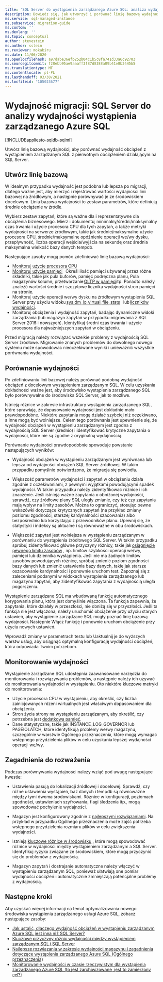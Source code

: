 ```yaml
---
title: 'SQL Server do wystąpienia zarządzanego Azure SQL: analiza wydajności'
description: Dowiedz się, jak utworzyć i porównać linię bazową wydajności podczas migrowania baz danych SQL Server do wystąpienia zarządzanego Azure SQL.
ms.service: sql-managed-instance
ms.subservice: migration-guide
ms.custom: ''
ms.devlang: ''
ms.topic: conceptual
author: stevestein
ms.author: sstein
ms.reviewer: mokabiru
ms.date: 11/06/2020
ms.openlocfilehash: a97dabe36efb252b04c1b5c8fa741d33a6c92703
ms.sourcegitcommit: f28ebb95ae9aaaff3f87d8388a09b41e0b3445b5
ms.translationtype: MT
ms.contentlocale: pl-PL
ms.lasthandoff: 03/30/2021
ms.locfileid: "105023677"
---
```

# <a name="migration-performance-sql-server-to--azure-sql-managed-instance-performance-analysis"></a>Wydajność migracji: SQL Server do analizy wydajności wystąpienia zarządzanego Azure SQL
[!INCLUDE[appliesto-sqldb-sqlmi](../../includes/appliesto-sqlmi.md)]

Utwórz linię bazową wydajności, aby porównać wydajność obciążeń z wystąpieniem zarządzanym SQL z pierwotnym obciążeniem działającym na SQL Server. 

## <a name="create-a-baseline"></a>Utwórz linię bazową

W idealnym przypadku wydajność jest podobna lub lepsza po migracji, dlatego ważne jest, aby mierzyć i rejestrować wartości wydajności linii bazowej na źródłowym, a następnie porównywać je ze środowiskiem docelowym. Linia bazowa wydajności to zestaw parametrów, które definiują średnie obciążenie w źródle. 

Wybierz zestaw zapytań, które są ważne dla i reprezentatywne dla obciążenia biznesowego. Mierz i dokumentuj minimalny/średni/maksymalny czas trwania i użycie procesora CPU dla tych zapytań, a także metryki wydajności na serwerze źródłowym, takie jak średnie/maksymalne użycie procesora CPU, średnie/maksymalne opóźnienie operacji we/wy dysku, przepływność, liczba operacji wejścia/wyjścia na sekundę oraz średnia maksymalna wielkość bazy danych tempdb. 

Następujące zasoby mogą pomóc zdefiniować linię bazową wydajności: 

   - [Monitoruj użycie procesora CPU ](https://techcommunity.microsoft.com/t5/azure-sql-database/monitor-cpu-usage-on-sql-server-and-azure-sql/ba-p/680777#M131)
   - [Monitoruj użycie pamięci](/sql/relational-databases/performance-monitor/monitor-memory-usage)   Określ ilość pamięci używanej przez różne składniki, takie jak pula buforów, pamięć podręczna planu, Pula magazynów kolumn, przetwarzanie [OLTP w pamięci](/sql/relational-databases/in-memory-oltp/monitor-and-troubleshoot-memory-usage)itp. Ponadto należy znaleźć wartości średnie i szczytowe licznika wydajności stron pamięci na stronie. 
   - Monitoruj użycie operacji we/wy dysku na źródłowym wystąpieniu SQL Server przy użyciu widoku [sys.dm_io_virtual_file_stats](/sql/relational-databases/system-dynamic-management-views/sys-dm-io-virtual-file-stats-transact-sql)   lub [liczników wydajności](/sql/relational-databases/performance-monitor/monitor-disk-usage). 
   - Monitoruj obciążenia i wydajność zapytań, badając dynamiczne widoki zarządzania (lub magazyn zapytań w przypadku migrowania z SQL Server 2016 i nowszych). Identyfikuj średni czas trwania i użycie procesora dla najważniejszych zapytań w obciążeniu. 

Przed migracją należy rozwiązać wszelkie problemy z wydajnością SQL Server źródłowe. Migrowanie znanych problemów do dowolnego nowego systemu może spowodować nieoczekiwane wyniki i unieważnić wszystkie porównania wydajności. 


## <a name="compare-performance"></a>Porównanie wydajności 

Po zdefiniowaniu linii bazowej należy porównać podobną wydajność obciążeń z docelowym wystąpieniem zarządzanym SQL. W celu uzyskania dokładności ważne jest, aby środowisko wystąpienia zarządzanego SQL było porównywalne do środowiska SQL Server, jak to możliwe. 

Istnieją różnice w zakresie infrastruktury wystąpienia zarządzanego SQL, które sprawiają, że dopasowanie wydajności jest dokładnie mało prawdopodobne. Niektóre zapytania mogą działać szybciej niż oczekiwano, a inne mogą być wolniejsze. Celem tego porównania jest upewnienie się, że wydajność obciążeń w wystąpieniu zarządzanym jest zgodna z wydajnością SQL Server (średnio) i identyfikować krytyczne zapytania o wydajności, które nie są zgodne z oryginalną wydajnością. 

Porównanie wydajności prawdopodobnie spowoduje powstanie następujących wyników: 

- Wydajność obciążeń w wystąpieniu zarządzanym jest wyrównana lub lepsza od wydajności obciążeń SQL Server źródłowej. W takim przypadku pomyślnie potwierdzono, że migracja się powiodła. 

- Większość parametrów wydajności i zapytań w obciążeniu działa zgodnie z oczekiwaniami, z pewnymi wyjątkami powodującymi spadek wydajności. W takim przypadku należy zidentyfikować różnice i ich znaczenie. Jeśli istnieją ważne zapytania o obniżonej wydajności, sprawdź, czy źródłowe plany SQL uległy zmianie, czy też czy zapytania mają wpływ na limity zasobów. Można to ograniczyć, stosując pewne wskazówki dotyczące krytycznych zapytań (na przykład zmiany poziomu zgodności, starszej kardynalności szacowania) albo bezpośrednio lub korzystając z przewodników planu. Upewnij się, że statystyki i indeksy są aktualne i są równoważne w obu środowiskach. 

- Większość zapytań jest wolniejsza w wystąpieniu zarządzanym w porównaniu do wystąpienia źródłowego SQL Server. W takim przypadku spróbuj zidentyfikować główne przyczyny różnicy, takie jak [osiągnięcie pewnego limitu zasobów](../../managed-instance/resource-limits.md#service-tier-characteristics) , np. limitów szybkości operacji we/wy, pamięci lub dziennika wystąpienia. Jeśli nie ma żadnych limitów zasobów powodujących różnicę, spróbuj zmienić poziom zgodności bazy danych lub zmienić ustawienia bazy danych, takie jak starsze oszacowanie kardynalności i ponownie uruchom test. Zapoznaj się z zaleceniami podanymi w widokach wystąpienia zarządzanego lub magazynu zapytań, aby zidentyfikować zapytania z wydajnością uległa pogorszeniu. 

Wystąpienie zarządzane SQL ma wbudowaną funkcję automatycznego korygowania planu, która jest domyślnie włączona. Ta funkcja zapewnia, że zapytania, które działały w przeszłości, nie obniżą się w przyszłości. Jeśli ta funkcja nie jest włączona, należy uruchomić obciążenie przy użyciu starych ustawień, aby wystąpienie zarządzane SQL mogły poznać linię bazową wydajności. Następnie Włącz funkcję i ponownie uruchom obciążenie przy użyciu nowych ustawień. 

Wprowadź zmiany w parametrach testu lub Uaktualnij je do wyższych warstw usług, aby osiągnąć optymalną konfigurację wydajności obciążeń, która odpowiada Twoim potrzebom. 

## <a name="monitor-performance"></a>Monitorowanie wydajności 

Wystąpienie zarządzane SQL udostępnia zaawansowane narzędzia do monitorowania i rozwiązywania problemów, a następnie należy ich używać do monitorowania wydajności w wystąpieniu. Oto niektóre kluczowe metryki do monitorowania: 

- Użycie procesora CPU w wystąpieniu, aby określić, czy liczba zainicjowanych rdzeni wirtualnych jest właściwym dopasowaniem dla obciążenia. 
- Stron życia strony na wystąpieniu zarządzanym, aby określić, czy potrzebna jest [dodatkowa pamięć](https://techcommunity.microsoft.com/t5/azure-sql-database/do-you-need-more-memory-on-azure-sql-managed-instance/ba-p/563444).
-  Dane statystyczne, takie jak INSTANCE_LOG_GOVERNOR lub PAGEIOLATCH, które identyfikują problemy we/wy magazynu, szczególnie w warstwie Ogólnego przeznaczenia, które mogą wymagać wstępnego przydzielenia plików w celu uzyskania lepszej wydajności operacji we/wy. 


## <a name="considerations"></a>Zagadnienia do rozważenia  

Podczas porównywania wydajności należy wziąć pod uwagę następujące kwestie: 

- Ustawienia pasują do lokalizacji źródłowej i docelowej. Sprawdź, czy różne ustawienia wystąpień, baz danych i tempdb są równoważne między tymi dwoma środowiskami. Różnice w konfiguracji, poziomach zgodności, ustawieniach szyfrowania, flagi śledzenia itp., mogą spowodować pochylenie wydajności. 

- Magazyn jest konfigurowany zgodnie z [najlepszymi rozwiązaniami](https://techcommunity.microsoft.com/t5/datacat/storage-performance-best-practices-and-considerations-for-azure/ba-p/305525). Na przykład w przypadku Ogólnego przeznaczenia może zajść potrzeba wstępnego przydzielenia rozmiaru plików w celu zwiększenia wydajności. 

- Istnieją [kluczowe różnice w środowisku](https://azure.microsoft.com/blog/key-causes-of-performance-differences-between-sql-managed-instance-and-sql-server/) , które mogą spowodować różnice w wydajności między wystąpieniem zarządzanym a SQL Server. Identyfikuj ryzyko związane ze środowiskiem, które mogą przyczynić się do problemów z wydajnością. 

- Magazyn zapytań i dostrajanie automatyczne należy włączyć w wystąpieniu zarządzanym SQL, ponieważ ułatwiają one pomiar wydajności obciążeń i automatycznie zmniejszają potencjalne problemy z wydajnością. 



## <a name="next-steps"></a>Następne kroki

Aby uzyskać więcej informacji na temat optymalizowania nowego środowiska wystąpienia zarządzanego usługi Azure SQL, zobacz następujące zasoby: 

- [Jak ustalić, dlaczego wydajność obciążeń w wystąpieniu zarządzanym Azure SQL jest inna niż SQL Server?](https://medium.com/azure-sqldb-managed-instance/what-to-do-when-azure-sql-managed-instance-is-slower-than-sql-server-dd39942aaadd)
- [Kluczowe przyczyny różnic wydajności między wystąpieniem zarządzanym SQL i SQL Server](https://azure.microsoft.com/blog/key-causes-of-performance-differences-between-sql-managed-instance-and-sql-server/)
- [Najlepsze rozwiązania w zakresie wydajności magazynu i zagadnienia dotyczące wystąpienia zarządzanego Azure SQL (Ogólnego przeznaczenia)](https://techcommunity.microsoft.com/t5/datacat/storage-performance-best-practices-and-considerations-for-azure/ba-p/305525)
- [Monitorowanie wydajności w czasie rzeczywistym dla wystąpienia zarządzanego Azure SQL (to jest zarchiwizowane, jest to zamierzony cel?)](/archive/blogs/sqlcat/real-time-performance-monitoring-for-azure-sql-database-managed-instance)